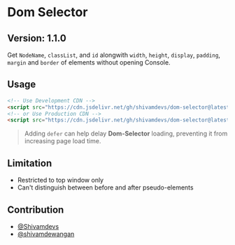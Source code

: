 # Dom Selector

## Version: 1.1.0

Get `NodeName`, `classList`, and `id` alongwith `width`, `height`, `display`, `padding`, `margin` and `border` of elements without opening Console.

## Usage

```html
<!-- Use Development CDN -->
<script src="https://cdn.jsdelivr.net/gh/shivamdevs/dom-selector@latest/selector.js" defer></script>
<!-- or Use Production CDN -->
<script src="https://cdn.jsdelivr.net/gh/shivamdevs/dom-selector@latest/selector.min.js" defer></script>
```

> Adding `defer` can help delay **Dom-Selector** loading, preventing it from increasing page load time.

## Limitation

* Restricted to top window only
* Can't distinguish between before and after pseudo-elements

## Contribution

* [@Shivamdevs](https://github.com/shivamdevs)
* [@shivamdewangan](https://github.com/shivamdewangan)

